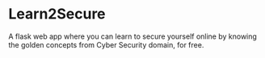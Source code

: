 <h1>Learn2Secure</h1>

A flask web app where you can learn to secure yourself online by knowing the golden concepts from Cyber Security domain, for free.
